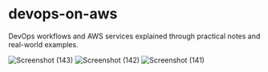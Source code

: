 # devops-on-aws
DevOps workflows and AWS services explained through practical notes and real-world examples.

![Screenshot (143)](https://github.com/user-attachments/assets/1324bcf7-1c7c-4bfe-ac0a-5700390f9ded)
![Screenshot (142)](https://github.com/user-attachments/assets/f2372e0c-65e7-411a-a398-51299572c07f)
![Screenshot (141)](https://github.com/user-attachments/assets/8f1f83a4-7fc5-458a-ba90-6b54acab8bae)




